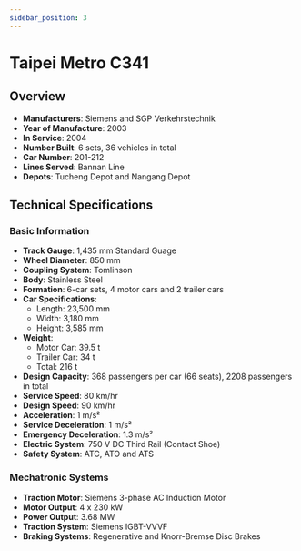 ```yaml
---
sidebar_position: 3
---
```


# Taipei Metro C341

## Overview

- **Manufacturers**: Siemens and SGP Verkehrstechnik
- **Year of Manufacture**: 2003
- **In Service**: 2004
- **Number Built**: 6 sets, 36 vehicles in total
- **Car Number**: 201-212
- **Lines Served**: Bannan Line
- **Depots**: Tucheng Depot and Nangang Depot

## Technical Specifications

### Basic Information

- **Track Gauge**: 1,435 mm Standard Guage
- **Wheel Diameter**: 850 mm
- **Coupling System**: Tomlinson
- **Body**: Stainless Steel
- **Formation**: 6-car sets, 4 motor cars and 2 trailer cars
- **Car Specifications**: 
    - Length: 23,500 mm
    - Width: 3,180 mm
    - Height: 3,585 mm
- **Weight**: 
    - Motor Car: 39.5 t
    - Trailer Car: 34 t
    - Total: 216 t
- **Design Capacity**: 368 passengers per car (66 seats), 2208 passengers in total
- **Service Speed**: 80 km/hr
- **Design Speed**: 90 km/hr
- **Acceleration**: 1 m/s²
- **Service Deceleration**: 1 m/s²
- **Emergency Deceleration**: 1.3 m/s²
- **Electric System**: 750 V DC Third Rail (Contact Shoe)
- **Safety System**: ATC, ATO and ATS

### Mechatronic Systems

- **Traction Motor**: Siemens 3-phase AC Induction Motor
- **Motor Output**: 4 x 230 kW
- **Power Output**: 3.68 MW
- **Traction System**: Siemens IGBT-VVVF
- **Braking Systems**: Regenerative and Knorr-Bremse Disc Brakes